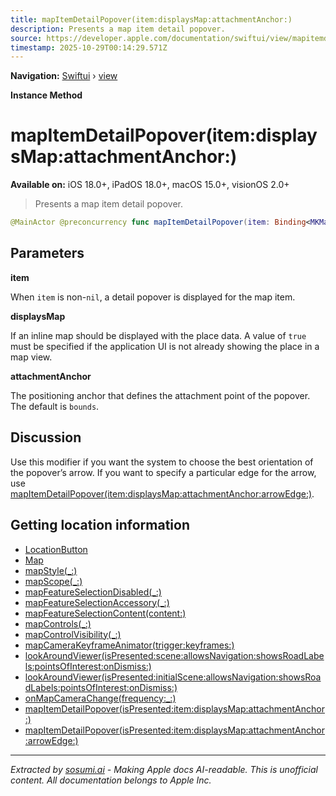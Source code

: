 ```yaml
---
title: mapItemDetailPopover(item:displaysMap:attachmentAnchor:)
description: Presents a map item detail popover.
source: https://developer.apple.com/documentation/swiftui/view/mapitemdetailpopover(item:displaysmap:attachmentanchor:)
timestamp: 2025-10-29T00:14:29.571Z
---
```


**Navigation:** [Swiftui](/documentation/swiftui) › [view](/documentation/swiftui/view)

**Instance Method**

# mapItemDetailPopover(item:displaysMap:attachmentAnchor:)

**Available on:** iOS 18.0+, iPadOS 18.0+, macOS 15.0+, visionOS 2.0+

> Presents a map item detail popover.

```swift
@MainActor @preconcurrency func mapItemDetailPopover(item: Binding<MKMapItem?>, displaysMap: Bool = true, attachmentAnchor: PopoverAttachmentAnchor = .rect(.bounds)) -> some View
```

## Parameters

**item**

When `item` is non-`nil`, a detail popover is displayed for the map item.



**displaysMap**

If an inline map should be displayed with the place data. A value of `true` must be specified if the application UI is not already showing the place in a map view.



**attachmentAnchor**

The positioning anchor that defines the attachment point of the popover. The default is `bounds`.



## Discussion

Use this modifier if you want the system to choose the best orientation of the popover’s arrow. If you want to specify a particular edge for the arrow, use [mapItemDetailPopover(item:displaysMap:attachmentAnchor:arrowEdge:)](/documentation/swiftui/view/mapitemdetailpopover(item:displaysmap:attachmentanchor:arrowedge:)).

## Getting location information

- [LocationButton](/documentation/CoreLocationUI/LocationButton)
- [Map](/documentation/MapKit/Map)
- [mapStyle(_:)](/documentation/swiftui/view/mapstyle(_:))
- [mapScope(_:)](/documentation/swiftui/view/mapscope(_:))
- [mapFeatureSelectionDisabled(_:)](/documentation/swiftui/view/mapfeatureselectiondisabled(_:))
- [mapFeatureSelectionAccessory(_:)](/documentation/swiftui/view/mapfeatureselectionaccessory(_:))
- [mapFeatureSelectionContent(content:)](/documentation/swiftui/view/mapfeatureselectioncontent(content:))
- [mapControls(_:)](/documentation/swiftui/view/mapcontrols(_:))
- [mapControlVisibility(_:)](/documentation/swiftui/view/mapcontrolvisibility(_:))
- [mapCameraKeyframeAnimator(trigger:keyframes:)](/documentation/swiftui/view/mapcamerakeyframeanimator(trigger:keyframes:))
- [lookAroundViewer(isPresented:scene:allowsNavigation:showsRoadLabels:pointsOfInterest:onDismiss:)](/documentation/swiftui/view/lookaroundviewer(ispresented:scene:allowsnavigation:showsroadlabels:pointsofinterest:ondismiss:))
- [lookAroundViewer(isPresented:initialScene:allowsNavigation:showsRoadLabels:pointsOfInterest:onDismiss:)](/documentation/swiftui/view/lookaroundviewer(ispresented:initialscene:allowsnavigation:showsroadlabels:pointsofinterest:ondismiss:))
- [onMapCameraChange(frequency:_:)](/documentation/swiftui/view/onmapcamerachange(frequency:_:))
- [mapItemDetailPopover(isPresented:item:displaysMap:attachmentAnchor:)](/documentation/swiftui/view/mapitemdetailpopover(ispresented:item:displaysmap:attachmentanchor:))
- [mapItemDetailPopover(isPresented:item:displaysMap:attachmentAnchor:arrowEdge:)](/documentation/swiftui/view/mapitemdetailpopover(ispresented:item:displaysmap:attachmentanchor:arrowedge:))

---

*Extracted by [sosumi.ai](https://sosumi.ai) - Making Apple docs AI-readable.*
*This is unofficial content. All documentation belongs to Apple Inc.*
